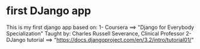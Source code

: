 # first DJango app
This is my first django app based on:
  1- Coursera ==> "Django for Everybody Specialization" 
     Taught by: Charles Russell Severance, Clinical Professor
  2- DJango tutorial ==> "https://docs.djangoproject.com/en/3.2/intro/tutorial01/"
